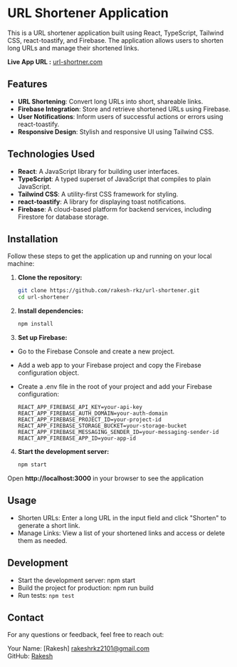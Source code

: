# URL Shortener Application

This is a URL shortener application built using React, TypeScript, Tailwind CSS, react-toastify, and Firebase. The application allows users to shorten long URLs and manage their shortened links.

**Live App URL :** [url-shortner.com](https://url-shortner-dc0d9.web.app/) 

## Features

- **URL Shortening**: Convert long URLs into short, shareable links.
- **Firebase Integration**: Store and retrieve shortened URLs using Firebase.
- **User Notifications**: Inform users of successful actions or errors using react-toastify.
- **Responsive Design**: Stylish and responsive UI using Tailwind CSS.

## Technologies Used

- **React**: A JavaScript library for building user interfaces.
- **TypeScript**: A typed superset of JavaScript that compiles to plain JavaScript.
- **Tailwind CSS**: A utility-first CSS framework for styling.
- **react-toastify**: A library for displaying toast notifications.
- **Firebase**: A cloud-based platform for backend services, including Firestore for database storage.

## Installation

Follow these steps to get the application up and running on your local machine:

1. **Clone the repository:**

   ```bash
   git clone https://github.com/rakesh-rkz/url-shortener.git
   cd url-shortener

2. **Install dependencies:**

    ```bash
    npm install

3. **Set up Firebase:**

- Go to the Firebase Console and create a new project.
- Add a web app to your Firebase project and copy the Firebase configuration object.
- Create a .env file in the root of your project and add your Firebase configuration:

    ````env
    REACT_APP_FIREBASE_API_KEY=your-api-key
    REACT_APP_FIREBASE_AUTH_DOMAIN=your-auth-domain
    REACT_APP_FIREBASE_PROJECT_ID=your-project-id
    REACT_APP_FIREBASE_STORAGE_BUCKET=your-storage-bucket
    REACT_APP_FIREBASE_MESSAGING_SENDER_ID=your-messaging-sender-id
    REACT_APP_FIREBASE_APP_ID=your-app-id

4. **Start the development server:**

    ```bash
    npm start

Open **http://localhost:3000** in your browser to see the application

## Usage
- Shorten URLs: Enter a long URL in the input field and click "Shorten" to generate a short link.
- Manage Links: View a list of your shortened links and access or delete them as needed.

## Development
- Start the development server: npm start
- Build the project for production: npm run build
- Run tests: `npm test`

## Contact
For any questions or feedback, feel free to reach out:

Your Name: [Rakesh] rakeshrkz2101@gmail.com \
GitHub: [Rakesh](https://github.com/rakesh-rkz) 